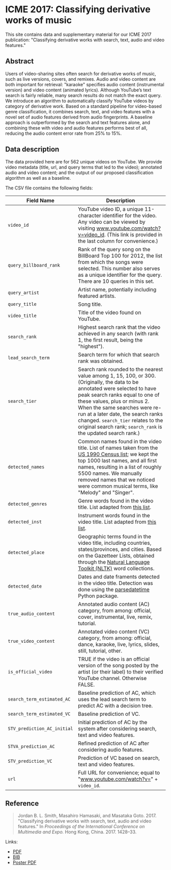 # ICME 2017: Classifying derivative works of music

This site contains data and supplementary material for our ICME 2017 publication: "Classifying derivative works with search, text, audio and video features."

## Abstract

Users of video-sharing sites often search for derivative works of music, such as live versions, covers, and remixes. Audio and video content are both important for retrieval: "karaoke" specifies audio content (instrumental version) and video content (animated lyrics). Although YouTube’s text search is fairly reliable, many search results do not match the exact query. We introduce an algorithm to automatically classify YouTube videos by category of derivative work. Based on a standard pipeline for video-based genre classification, it combines search, text, and video features with a novel set of audio features derived from audio fingerprints. A baseline approach is outperformed by the search and text features alone, and combining these with video and audio features performs best of all, reducing the audio content error rate from 25% to 15%.

## Data description

The data provided here are for 562 unique videos on YouTube. We provide video metadata (title, url, and query terms that led to the video); annotated audio and video content; and the output of our proposed classification algorithm as well as a baseline.

The CSV file contains the following fields:

Field Name | Description 
--- | ---
`video_id`					| YouTube video ID, a unique 11-character identifier for the video. Any video can be viewed by visiting www.youtube.com/watch?v=video_id. (This link is provided in the last column for convenience.)
`query_billboard_rank`		| Rank of the query song on the BillBoard Top 100 for 2012, the list from which the songs were selected. This number also serves as a unique identifier for the query. There are 10 queries in this set.
`query_artist`				| Artist name, potentially including featured artists.
`query_title` 				| Song title.
`video_title` 				| Title of the video found on YouTube.
`search_rank`				| Highest search rank that the video achieved in any search (with rank 1, the first result, being the "highest").
`lead_search_term`			| Search term for which that search rank was obtained.
`search_tier`				| Search rank rounded to the nearest value among 1, 15, 100, or 300. (Originally, the data to be annotated were selected to have peak search ranks equal to one of these values, plus or minus 2. When the same searches were re-run at a later date, the search ranks changed. `search_tier` relates to the original search rank; `search_rank` is the updated search rank.)
`detected_names` 			| Common names found in the video title. List of names taken from the [US 1990 Census list](https://www.census.gov/topics/population/genealogy/data/1990_census/1990_census_namefiles.html); we kept the top 1000 last names, and all first names, resulting in a list of roughly 5500 names. We manually removed names that we noticed were common musical terms, like "Melody" and "Singer".
`detected_genres` 			| Genre words found in the video title. List adapted from [this list](http://www.musicgenreslist.com/).
`detected_inst` 			| Instrument words found in the video title. List adapted from [this list](http://www.enchantedlearning.com/wordlist/musicalinstruments.shtml).
`detected_place`			| Geographic terms found in the video title, including countries, states/provinces, and cities. Based on the Gazetteer Lists, obtained through the [Natural Language Toolkit (NLTK)](http://www.nltk.org/) word collections.
`detected_date`				| Dates and date framents detected in the video title. Detection was done using the [parsedatetime](https://github.com/bear/parsedatetime) Python package.
`true_audio_content`		| Annotated audio content (AC) category, from among: official, cover, instrumental, live, remix, tutorial.
`true_video_content`		| Annotated video content (VC) category, from among: official, dance, karaoke, live, lyrics, slides, still, tutorial, other.
`is_official_video`			| TRUE if the video is an official version of the song posted by the artist (or their label) to their verified YouTube channel. Otherwise FALSE.
`search_term_estimated_AC`	| Baseline prediction of AC, which uses the lead search term to predict AC with a decision tree.
`search_term_estimated_VC`	| Baseline prediction of VC.
`STV_prediction_AC_initial`	| Initial prediction of AC by the system after considering search, text and video features.
`STVA_prediction_AC`		| Refined prediction of AC after considering audio features.
`STV_prediction_VC`			| Prediction of VC based on search, text and video features.
`url`						| Full URL for convenience; equal to "www.youtube.com/watch?v=" + `video_id`.

## Reference

> Jordan B. L. Smith, Masahiro Hamasaki, and Masataka Goto. 2017. "Classifying derivative works with search, text, audio and video features." In *Proceedings of the International Conference on Multimedia and Expo.* Hong Kong, China. 2017. 1428–33.

Links:

* [PDF](http://jblsmith.github.io/documents/smith2017-icme-classifying_derivative_works.pdf)
* [BIB](http://jblsmith.github.io/documents/smith2017-icme-classifying_derivative_works.bib)
* [Poster PDF](http://jblsmith.github.io/documents/smith2017-icme-classifying_derivative_works-poster.pdf)